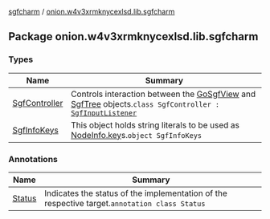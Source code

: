 [sgfcharm](../index.md) / [onion.w4v3xrmknycexlsd.lib.sgfcharm](./index.md)

## Package onion.w4v3xrmknycexlsd.lib.sgfcharm

### Types

| Name | Summary |
|---|---|
| [SgfController](-sgf-controller/index.md) | Controls interaction between the [GoSgfView](../onion.w4v3xrmknycexlsd.lib.sgfcharm.view/-go-sgf-view/index.md) and [SgfTree](../onion.w4v3xrmknycexlsd.lib.sgfcharm.parse/-sgf-tree/index.md) objects.`class SgfController : `[`SgfInputListener`](../onion.w4v3xrmknycexlsd.lib.sgfcharm.view/-sgf-input-listener/index.md) |
| [SgfInfoKeys](-sgf-info-keys/index.md) | This object holds string literals to be used as [NodeInfo.key](../onion.w4v3xrmknycexlsd.lib.sgfcharm.handle/-node-info/key.md)s.`object SgfInfoKeys` |

### Annotations

| Name | Summary |
|---|---|
| [Status](-status/index.md) | Indicates the status of the implementation of the respective target.`annotation class Status` |
